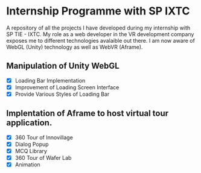 # Internship Programme with SP IXTC

A repository of all the projects I have developed during my internship with SP TIE - IXTC. My role as a web developer in the VR development company exposes me to different technologies avalaible out there. I am now aware of WebGL (Unity) technology as well as WebVR (Aframe).

## Manipulation of Unity WebGL
- [x] Loading Bar Implementation
- [x] Improvement of Loading Screen Interface
- [x] Provide Various Styles of Loading Bar

## Implentation of Aframe to host virtual tour application. 
- [x] 360 Tour of Innovillage
- [x] Dialog Popup
- [x] MCQ Library
- [x] 360 Tour of Wafer Lab
- [x] Animation
